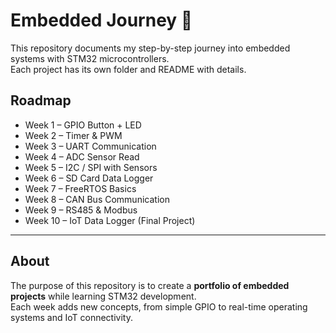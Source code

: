 # Embedded Journey 🚀

This repository documents my step-by-step journey into embedded systems with STM32 microcontrollers.  
Each project has its own folder and README with details.

## Roadmap
- Week 1 – GPIO Button + LED
- Week 2 – Timer & PWM
- Week 3 – UART Communication
- Week 4 – ADC Sensor Read
- Week 5 – I2C / SPI with Sensors
- Week 6 – SD Card Data Logger
- Week 7 – FreeRTOS Basics
- Week 8 – CAN Bus Communication
- Week 9 – RS485 & Modbus
- Week 10 – IoT Data Logger (Final Project)

---

## About
The purpose of this repository is to create a **portfolio of embedded projects** while learning STM32 development.  
Each week adds new concepts, from simple GPIO to real-time operating systems and IoT connectivity.
